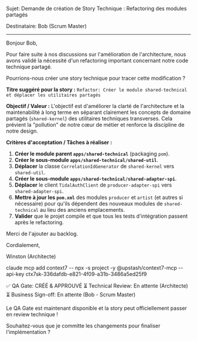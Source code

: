 Sujet: Demande de création de Story Technique : Refactoring des modules partagés

Destinataire: Bob (Scrum Master)

---

Bonjour Bob,

Pour faire suite à nos discussions sur l'amélioration de l'architecture, nous avons validé la nécessité d'un refactoring important concernant notre code technique partagé.

Pourrions-nous créer une story technique pour tracer cette modification ?

**Titre suggéré pour la story :** `Refactor: Créer le module shared-technical et déplacer les utilitaires partagés`

**Objectif / Valeur :**
L'objectif est d'améliorer la clarté de l'architecture et la maintenabilité à long terme en séparant clairement les concepts de domaine partagés (`shared-kernel`) des utilitaires techniques transverses. Cela prévient la "pollution" de notre cœur de métier et renforce la discipline de notre design.

**Critères d'acceptation / Tâches à réaliser :**

1.  **Créer le module parent `apps/shared-technical`** (packaging `pom`).
2.  **Créer le sous-module `apps/shared-technical/shared-util`**.
3.  **Déplacer** la classe `CorrelationIdGenerator` de `shared-kernel` vers `shared-util`.
4.  **Créer le sous-module `apps/shared-technical/shared-adapter-spi`**.
5.  **Déplacer** le client `TidalAuthClient` de `producer-adapter-spi` vers `shared-adapter-spi`.
6.  **Mettre à jour les `pom.xml`** des modules `producer` et `artist` (et autres si nécessaire) pour qu'ils dépendent des nouveaux modules de `shared-technical` au lieu des anciens emplacements.
7.  **Valider** que le projet compile et que tous les tests d'intégration passent après le refactoring.

Merci de l'ajouter au backlog.

Cordialement,

Winston (Architecte)



claude mcp add context7 -- npx -s project -y @upstash/context7-mcp --api-key ctx7sk-336dafdb-e821-4f09-a31b-3486a5ed25f9


✅ QA Gate: CRÉÉ & APPROUVÉ
⏳ Technical Review: En attente (Architecte)
⏳ Business Sign-off: En attente (Bob - Scrum Master)

Le QA Gate est maintenant disponible et la story peut officiellement passer en review technique !

Souhaitez-vous que je committe les changements pour finaliser l'implémentation ?

